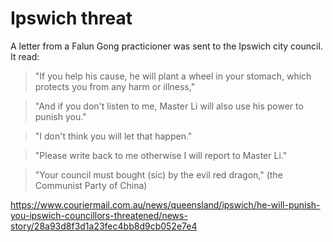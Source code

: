 # Ipswich threat
A letter from a Falun Gong practicioner was sent to the Ipswich city council. It read:

> "If you help his cause, he will plant a wheel in your stomach, which protects you from any harm or illness,"

> "And if you don't listen to me, Master Li will also use his power to punish you."

> "I don't think you will let that happen."

> "Please write back to me otherwise I will report to Master Li."

> "Your council must bought (sic) by the evil red dragon," (the Communist Party of China)

https://www.couriermail.com.au/news/queensland/ipswich/he-will-punish-you-ipswich-councillors-threatened/news-story/28a93d8f3d1a23fec4bb8d9cb052e7e4
